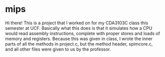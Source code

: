 # mips
Hi there! This is a project that I worked on for my CDA3103C class this semester at UCF. Basically what this does is that it simulates how a CPU would read assembly instructions,
complete with proper stores and loads of memory and registers. Because this was given in class, I wrote the inner parts of all the methods in project.c, but the method header, spimcore.c, and all other
files were given to us by the professor.
